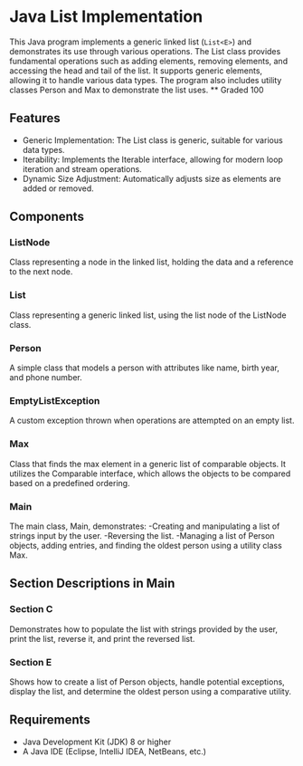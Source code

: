 # Java List Implementation

This Java program implements a generic linked list (`List<E>`) and demonstrates its use through various operations. The List class provides fundamental operations such as adding elements, removing elements, and accessing the head and tail of the list. It supports generic elements, allowing it to handle various data types. The program also includes utility classes Person and Max to demonstrate the list uses.
** Graded 100 

## Features
- Generic Implementation: The List<E> class is generic, suitable for various data types.
- Iterability: Implements the Iterable<E> interface, allowing for modern loop iteration and stream operations.
- Dynamic Size Adjustment: Automatically adjusts size as elements are added or removed.

## Components
### ListNode
Class representing a node in the linked list, holding the data and a reference to the next node.
### List
Class representing a generic linked list, using the list node of the ListNode class.
### Person
A simple class that models a person with attributes like name, birth year, and phone number.
### EmptyListException
A custom exception thrown when operations are attempted on an empty list.
### Max
Class that finds the max element in a generic list of comparable objects. It utilizes the Comparable interface, which allows the objects to be compared based on a predefined ordering.
### Main
The main class, Main, demonstrates:
-Creating and manipulating a list of strings input by the user.
-Reversing the list.
-Managing a list of Person objects, adding entries, and finding the oldest person using a utility class Max.

## Section Descriptions in Main
### Section C
Demonstrates how to populate the list with strings provided by the user, print the list, reverse it, and print the reversed list.

### Section E
Shows how to create a list of Person objects, handle potential exceptions, display the list, and determine the oldest person using a comparative utility.

## Requirements
- Java Development Kit (JDK) 8 or higher
- A Java IDE (Eclipse, IntelliJ IDEA, NetBeans, etc.)
